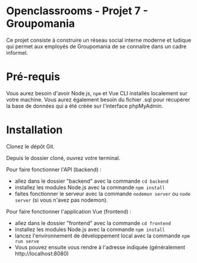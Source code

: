 # Openclassrooms - Projet 7 - Groupomania

Ce projet consiste à construire un réseau social interne moderne et ludique qui permet aux employés de Groupomania de se connaitre dans un cadre informel.

# Pré-requis

Vous aurez besoin d'avoir Node.js, `npm` et Vue CLI installés localement sur votre machine.
Vous aurez également besoin du fichier .sql pour récupérer la base de données qui a été créée sur l'interface phpMyAdmin.

# Installation

Clonez le dépôt Git.

Depuis le dossier cloné, ouvrez votre terminal.

Pour faire fonctionner l'API (backend) :

- allez dans le dossier "backend" avec la commande `cd backend`
- installez les modules Node.js avec la commande `npm install`
- faites fonctionner le serveur avec la commande `nodemon server` ou `node server` (si vous n'avez pas nodemon).

Pour faire fonctionner l'application Vue (frontend) :

- allez dans le dossier "frontend" avec la commande `cd frontend`
- installez les modules Node.js avec la commande `npm install`
- lancez l'environnement de développement local avec la commande `npm run serve`
- Vous pouvez ensuite vous rendre à l'adresse indiquée (généralement http://localhost:8080)
